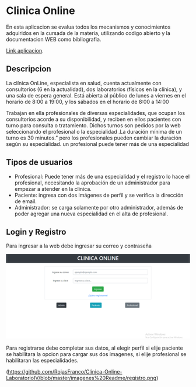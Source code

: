 # Clinica Online

En esta aplicacion se evalua todos los mecanismos y conocimientos adquiridos en la cursada de la materia, utilizando codigo abierto y la documentacion WEB como bibliografia.

[Link aplicacion](https://clinica-online-rojas-franco.herokuapp.com).

## Descripcion

La clínica OnLine, especialista en salud, cuenta
actualmente con consultorios (6 en la actualidad),
dos laboratorios (físicos en la clínica), y una sala
de espera general. Está abierta al público de lunes
a viernes en el horario de 8:00 a 19:00, y los
sábados en el horario de 8:00 a 14:00

Trabajan en ella profesionales de diversas
especialidades, que ocupan los consultorios acorde a su disponibilidad, y reciben en ellos
pacientes con turno para consulta o tratamiento. Dichos turnos son pedidos por la web
seleccionando el profesional o la especialidad .La duración mínima de un turno es 30 minutos.”
pero los profesionales pueden cambiar la duración según su especialidad. un profesional puede
tener más de una especialidad

## Tipos de usuarios

- Profesional: Puede tener más de una especialidad y el registro lo hace el profesional, necesitando la aprobación de un administrador para empezar a atender en la clinica.
- Paciente: ingresa con dos imágenes de perfil y se verifica la dirección de email.
- Administrador: se carga solamente por otro administrador,
además de poder agregar una nueva especialidad en el alta de profesional.

## Login y Registro

Para ingresar a la web debe ingresar su correo y contraseña

![pp](https://github.com/RojasFranco/Clinica-Online-LaboratorioIV/blob/master/imagenes%20Readme/login.png)

Para registrarse debe completar sus datos, al elegir perfil si elije paciente se habilitara la opcion para cargar sus dos imagenes, si elije profesional se habilitaran las especialidades.

(https://github.com/RojasFranco/Clinica-Online-LaboratorioIV/blob/master/imagenes%20Readme/registro.png)